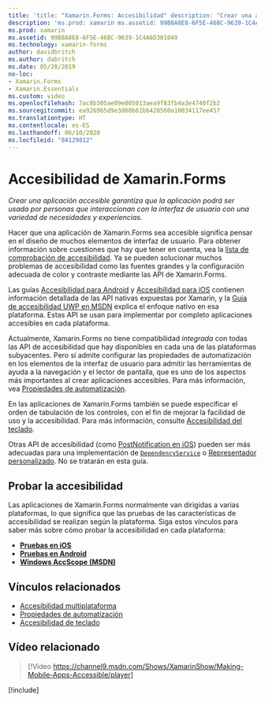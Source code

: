 ```yaml
---
title: 'title: "Xamarin.Forms: Accesibilidad" description: "Crear una aplicación accesible garantiza que la aplicación podrá ser usada por personas que interactúan con la interfaz de usuario con una variedad de necesidades y experiencias."'
description: 'ms.prod: xamarin ms.assetid: 99B8A8E8-6F5E-46BC-9639-1C4A6D301049 ms.technology: xamarin-forms author: davidbritch ms.author: dabritch ms.date: 05/28/2019 no-loc: [Xamarin.Forms, Xamarin.Essentials] ms.custom: video'
ms.prod: xamarin
ms.assetid: 99B8A8E8-6F5E-46BC-9639-1C4A6D301049
ms.technology: xamarin-forms
author: davidbritch
ms.author: dabritch
ms.date: 05/28/2019
no-loc:
- Xamarin.Forms
- Xamarin.Essentials
ms.custom: video
ms.openlocfilehash: 7ac8b305ae09e005013aea9f83fb4a3e4740f2b2
ms.sourcegitcommit: ea9269b5d9e3d68b61bb428560a10034117ee457
ms.translationtype: HT
ms.contentlocale: es-ES
ms.lasthandoff: 06/10/2020
ms.locfileid: "84129812"
---
```

# <a name="xamarinforms-accessibility"></a>Accesibilidad de Xamarin.Forms

_Crear una aplicación accesible garantiza que la aplicación podrá ser usada por personas que interaccionan con la interfaz de usuario con una variedad de necesidades y experiencias._

Hacer que una aplicación de Xamarin.Forms sea accesible significa pensar en el diseño de muchos elementos de interfaz de usuario. Para obtener información sobre cuestiones que hay que tener en cuenta, vea la [lista de comprobación de accesibilidad](~/cross-platform/app-fundamentals/accessibility.md). Ya se pueden solucionar muchos problemas de accesibilidad como las fuentes grandes y la configuración adecuada de color y contraste mediante las API de Xamarin.Forms.

Las guías [Accesibilidad para Android](~/android/app-fundamentals/accessibility.md) y [Accesibilidad para iOS](~/ios/app-fundamentals/accessibility.md) contienen información detallada de las API nativas expuestas por Xamarin, y la [Guía de accesibilidad UWP en MSDN](https://msdn.microsoft.com/windows/uwp/accessibility/basic-accessibility-information) explica el enfoque nativo en esa plataforma. Estas API se usan para implementar por completo aplicaciones accesibles en cada plataforma.

Actualmente, Xamarin.Forms no tiene compatibilidad *integrada* con todas las API de accesibilidad que hay disponibles en cada una de las plataformas subyacentes. Pero sí admite configurar las propiedades de automatización en los elementos de la interfaz de usuario para admitir las herramientas de ayuda a la navegación y el lector de pantalla, que es uno de los aspectos más importantes al crear aplicaciones accesibles. Para más información, vea [Propiedades de automatización](~/xamarin-forms/app-fundamentals/accessibility/automation-properties.md).

En las aplicaciones de Xamarin.Forms también se puede especificar el orden de tabulación de los controles, con el fin de mejorar la facilidad de uso y la accesibilidad. Para más información, consulte [Accesibilidad del teclado](~/xamarin-forms/app-fundamentals/accessibility/keyboard.md).

Otras API de accesibilidad (como [PostNotification en iOS](~/ios/app-fundamentals/accessibility.md)) pueden ser más adecuadas para una implementación de [`DependencyService`](~/xamarin-forms/app-fundamentals/dependency-service/index.md) o [Representador personalizado](~/xamarin-forms/app-fundamentals/custom-renderer/index.md). No se tratarán en esta guía.

## <a name="testing-accessibility"></a>Probar la accesibilidad

Las aplicaciones de Xamarin.Forms normalmente van dirigidas a varias plataformas, lo que significa que las pruebas de las características de accesibilidad se realizan según la plataforma. Siga estos vínculos para saber más sobre cómo probar la accesibilidad en cada plataforma:

- [**Pruebas en iOS**](~/ios/app-fundamentals/accessibility.md)
- [**Pruebas en Android**](~/android/app-fundamentals/accessibility.md)
- [**Windows AccScope (MSDN)** ](https://msdn.microsoft.com/library/windows/desktop/dn433239)

## <a name="related-links"></a>Vínculos relacionados

- [Accesibilidad multiplataforma](~/cross-platform/app-fundamentals/accessibility.md)
- [Propiedades de automatización](~/xamarin-forms/app-fundamentals/accessibility/automation-properties.md)
- [Accesibilidad de teclado](~/xamarin-forms/app-fundamentals/accessibility/keyboard.md)

## <a name="related-video"></a>Vídeo relacionado

> [!Video https://channel9.msdn.com/Shows/XamarinShow/Making-Mobile-Apps-Accessible/player]

[!include[](~/essentials/includes/xamarin-show-essentials.md)]
